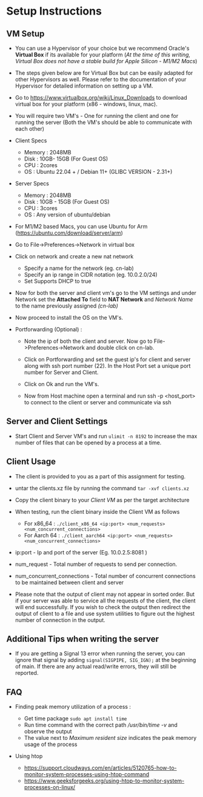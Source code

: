 # Setup Instructions

## VM Setup

- You can use a Hypervisor of your choice but we      recommend Oracle's **Virtual Box** if its available for your platform (*At the time of this writing, Virtual Box does not have a stable build for Apple Silicon - M1/M2 Macs*)

- The steps given below are for Virtual Box but can be easily adapted for other Hypervisors as well. Please refer to the documentation of your Hypervisor for detailed information on setting up a VM.

- Go to https://www.virtualbox.org/wiki/Linux_Downloads to download virtual box for your platform (x86 - windows, linux, mac).

- You will require two VM's - One for running the client and one for running the server (Both the VM's should be able to communicate with each other)

- Client Specs
    - Memory  : 2048MB
    - Disk    : 10GB- 15GB (For Guest OS)
    - CPU     : 2cores
    - OS      : Ubuntu 22.04 + / Debian 11+ (GLIBC VERSION - 2.31+)

- Server Specs
    - Memory  : 2048MB
    - Disk    : 10GB - 15GB (For Guest OS)
    - CPU     : 3cores
    - OS      : Any version of ubuntu/debian

- For M1/M2 based Macs, you can use Ubuntu for Arm (https://ubuntu.com/download/server/arm)

- Go to File->Preferences->Network in virtual box 
- Click on network and create a new nat network
    - Specify a name for the network (eg. cn-lab)
    - Specify an ip range in CIDR notation (eg. 10.0.2.0/24)
    - Set Supports DHCP to true
- Now for both the server and client vm's go to the VM settings and under Network set the **Attached To** field to **NAT Network** and *Network Name* to the name previously assigned *(cn-lab)*
- Now proceed to install the OS on the VM's. 

- Portforwarding (Optional) : 
    - Note the ip of both the client and server. Now go to File->Preferences->Network and double click on cn-lab. 
    - Click on Portforwarding and set the guest ip's for client and server along with ssh port number (22). In the Host Port set a unique port number for Server and Client. 

    - Click on Ok and run the VM's.

    - Now from Host machine open a terminal and run ssh -p <host_port> to connect to the client or server and communicate via ssh

## Server and Client Settings 

- Start Client and Server VM's and run `ulimit -n 8192` to increase the max number of files that can be opened by a process at a time.

## Client Usage

- The client is provided to you as a part of this assignment for testing. 
- untar the clients.xz file by running the command `tar -xvf clients.xz`
- Copy the client binary to your *Client VM* as per the target architecture 

- When testing, run the client binary inside the Client VM as follows 
    - For x86_64   : `./client_x86_64 <ip:port> <num_requests> <num_concurrent_connections>` 
    - For Aarch 64 : `./client_aarch64 <ip:port> <num_requests> <num_concurrent_connections>` 

- ip:port - Ip and port of the server (Eg. 10.0.2.5:8081 )
- num_request - Total number of requests to send per connection.
- num_concurrent_connections - Total number of concurrent connections to be maintained between client and server

- Please note that the output of client may not appear in sorted order. But if your server was able to service all the requests of the client, the client will end successfully. If you wish to check the output then redirect the output of client to a file and use system utilities to figure out the highest number of connection in the output.

## Additional Tips when writing the server

- If you are getting a Signal 13 error when running the server, you can ignore that signal by adding `signal(SIGPIPE, SIG_IGN);` at the beginning of main. If there are any actual read/write errors, they will still be reported.


## FAQ

- Finding peak memory utilization of a process :
    - Get time package `sudo apt install time`
    - Run time command with the correct path */usr/bin/time -v <process>* and observe the output
    - The value next to *Maximum resident size* indicates the peak memory usage of the process

- Using htop
    - https://support.cloudways.com/en/articles/5120765-how-to-monitor-system-processes-using-htop-command
    - https://www.geeksforgeeks.org/using-htop-to-monitor-system-processes-on-linux/
    



 